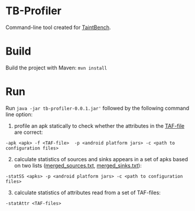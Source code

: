 # TB-Profiler
Command-line tool created for  [TaintBench](https://taintbench.github.io/taintbenchFramework).

# Build
Build the project with Maven: ``mvn install``

# Run
Run ``java -jar tb-profiler-0.0.1.jar'`` followed by the following command line option: 

1. profile an apk statically to check whether the attributes in the [TAF-file](https://github.com/TaintBench/TaintBench/blob/master/TAF-schema.json) are correct:

``
 -apk <apk> -f <TAF-file>  -p <android platform jars> -c <path to
           configuration files>
``

2. calculate statistics of sources and sinks appears in a set of apks based on two lists ([merged_sources.txt](config/merged_sources.txt), [merged_sinks.txt](config/merged_sinks.txt)):

``
 -statSS <apks> -p <android platform jars> -c <path to configuration
           files>
``

3. calculate statistics of attributes read from a set of TAF-files:

``
  -statAttr <TAF-files>
``
